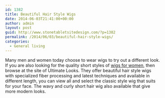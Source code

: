 ```yaml
---
id: 1382
title: Beautiful Hair Style Wigs
date: 2014-06-03T21:41:00+00:00
author: admin
layout: post
guid: http://www.stonetabletsitedesign.com/?p=1382
permalink: /2014/06/03/beautiful-hair-style-wigs/
categories:
  - General living
---
```

Many men and women today choose to wear wigs to try out a different look. If you are also looking for the quality short styles of [wigs for women](http://www.ultimatelooks.com/wiglistingpages/shortwigs1.htm), then browse at the site of Ultimate Looks. They offer beautiful hair style wigs with specialized fiber processing and latest techniques and available in different length, you can view all and select the classic style wig that suits for your face. The wavy and curly short hair wig also available that give more modern looks.